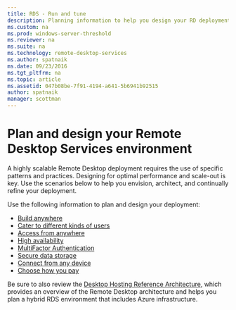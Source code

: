 ```yaml
---
title: RDS - Run and tune
description: Planning information to help you design your RD deployment.
ms.custom: na
ms.prod: windows-server-threshold
ms.reviewer: na
ms.suite: na
ms.technology: remote-desktop-services
ms.author: spatnaik
ms.date: 09/23/2016  
ms.tgt_pltfrm: na
ms.topic: article
ms.assetid: 047b08be-7f91-4194-a641-5b6941b92515
author: spatnaik
manager: scottman
---
```

# Plan and design your Remote Desktop Services environment

A highly scalable Remote Desktop deployment requires the use of specific patterns and practices.
Designing for optimal performance and scale-out is key. Use the scenarios below to help you envision, architect, and continually refine your deployment.

Use the following information to plan and design your deployment:

- [Build anywhere](rds-plan-build-anywhere.md)
- [Cater to different kinds of users](rds-plan-cater-to-users.md)
- [Access from anywhere](rds-plan-access-from-anywhere.md)
- [High availability](rds-plan-high-availability.md)
- [MultiFactor Authentication](rds-plan-mfa.md)
- [Secure data storage](rds-plan-secure-data-storage.md)
- [Connect from any device](rds-plan-connect-from-any-device.md)
- [Choose how you pay](rds-plan-choose-how-you-pay.md)

Be sure to also review the [Desktop Hosting Reference Architecture](desktop-hosting-reference-architecture.md), which provides an overview of the Remote Desktop architecture and helps you plan a hybrid RDS environment that includes Azure infrastructure.
